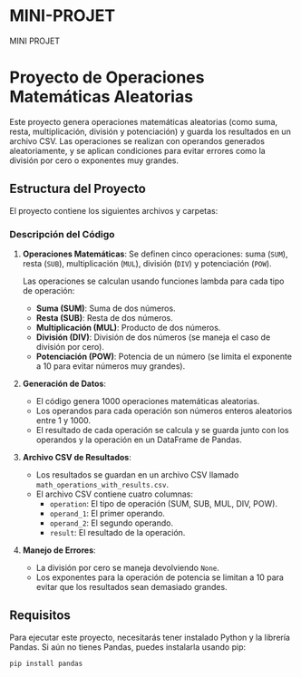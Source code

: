 # MINI-PROJET
MINI PROJET
# Proyecto de Operaciones Matemáticas Aleatorias

Este proyecto genera operaciones matemáticas aleatorias (como suma, resta, multiplicación, división y potenciación) y guarda los resultados en un archivo CSV. Las operaciones se realizan con operandos generados aleatoriamente, y se aplican condiciones para evitar errores como la división por cero o exponentes muy grandes.

## Estructura del Proyecto

El proyecto contiene los siguientes archivos y carpetas:


### Descripción del Código

1. **Operaciones Matemáticas**: 
   Se definen cinco operaciones: suma (`SUM`), resta (`SUB`), multiplicación (`MUL`), división (`DIV`) y potenciación (`POW`). 
   
   Las operaciones se calculan usando funciones lambda para cada tipo de operación:
   - **Suma (SUM)**: Suma de dos números.
   - **Resta (SUB)**: Resta de dos números.
   - **Multiplicación (MUL)**: Producto de dos números.
   - **División (DIV)**: División de dos números (se maneja el caso de división por cero).
   - **Potenciación (POW)**: Potencia de un número (se limita el exponente a 10 para evitar números muy grandes).

2. **Generación de Datos**:
   - El código genera 1000 operaciones matemáticas aleatorias.
   - Los operandos para cada operación son números enteros aleatorios entre 1 y 1000.
   - El resultado de cada operación se calcula y se guarda junto con los operandos y la operación en un DataFrame de Pandas.

3. **Archivo CSV de Resultados**:
   - Los resultados se guardan en un archivo CSV llamado `math_operations_with_results.csv`.
   - El archivo CSV contiene cuatro columnas:
     - `operation`: El tipo de operación (SUM, SUB, MUL, DIV, POW).
     - `operand_1`: El primer operando.
     - `operand_2`: El segundo operando.
     - `result`: El resultado de la operación.
   
4. **Manejo de Errores**:
   - La división por cero se maneja devolviendo `None`.
   - Los exponentes para la operación de potencia se limitan a 10 para evitar que los resultados sean demasiado grandes.

## Requisitos

Para ejecutar este proyecto, necesitarás tener instalado Python y la librería Pandas. Si aún no tienes Pandas, puedes instalarla usando pip:

```bash
pip install pandas
